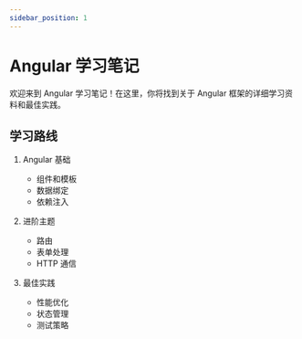 ```yaml
---
sidebar_position: 1
---
```


# Angular 学习笔记

欢迎来到 Angular 学习笔记！在这里，你将找到关于 Angular 框架的详细学习资料和最佳实践。

## 学习路线

1. Angular 基础
   - 组件和模板
   - 数据绑定
   - 依赖注入

2. 进阶主题
   - 路由
   - 表单处理
   - HTTP 通信

3. 最佳实践
   - 性能优化
   - 状态管理
   - 测试策略 